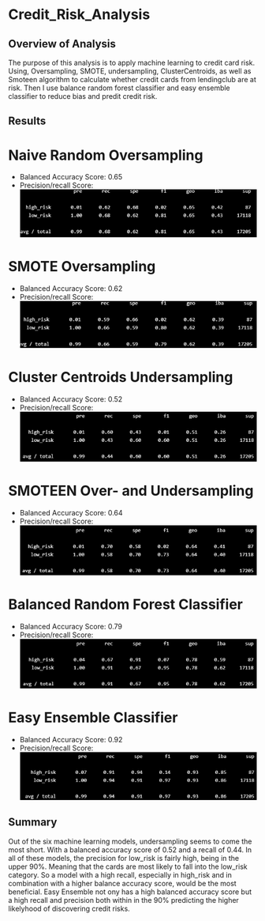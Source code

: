 # Credit_Risk_Analysis

## Overview of Analysis
The purpose of this analysis is to apply machine learning to credit card risk. Using, Oversampling, SMOTE, undersampling, ClusterCentroids, as well as Smoteen algorithm to calculate whether credit cards from lendingclub are at risk. Then I use balance random forest classifier and easy ensemble classifier to reduce bias and predit credit risk.

## Results
# Naive Random Oversampling
- Balanced Accuracy Score: 0.65
- Precision/recall Score:
![RandomOverSampling](https://github.com/Drakeblaze10/Credit_Risk_Analysis/blob/main/Resources/oversampling_cri.png)

# SMOTE Oversampling
- Balanced Accuracy Score: 0.62
- Precision/recall Score:
![SmoteSampling](https://github.com/Drakeblaze10/Credit_Risk_Analysis/blob/main/Resources/smote_cri.png)

# Cluster Centroids Undersampling
- Balanced Accuracy Score: 0.52
- Precision/recall Score:
![UnderSampling](https://github.com/Drakeblaze10/Credit_Risk_Analysis/blob/main/Resources/undersampling_cri.png)

# SMOTEEN Over- and Undersampling
- Balanced Accuracy Score: 0.64
- Precision/recall Score:
![SMOTEENSampling](https://github.com/Drakeblaze10/Credit_Risk_Analysis/blob/main/Resources/smoteen_cri.png)

# Balanced Random Forest Classifier
- Balanced Accuracy Score: 0.79
- Precision/recall Score:
![RandomForest](https://github.com/Drakeblaze10/Credit_Risk_Analysis/blob/main/Resources/randomforest_cri.png)

# Easy Ensemble Classifier
- Balanced Accuracy Score: 0.92
- Precision/recall Score:
![EasyEnsemble](https://github.com/Drakeblaze10/Credit_Risk_Analysis/blob/main/Resources/ensemble_cri.png)

## Summary
Out of the six machine learning models, undersampling seems to come the most short. With a balanced accuracy score of 0.52 and a recall of 0.44. In all of these models, the precision for low_risk is fairly high, being in the upper 90%. Meaning that the cards are most likely to fall into the low_risk category. So a model with a high recall, especially in high_risk and in combination with a higher balance accuracy score, would be the most beneficial. Easy Ensemble not ony has a high balanced accuracy score but a high recall and precision both within in the 90% predicting the higher likelyhood of discovering credit risks.
